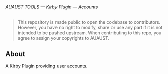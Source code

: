 ###### AUAUST TOOLS — Kirby Plugin — Accounts

> This repository is made public to open the codebase to contributors. However, you have no right to modify, share or use any part if it is not intended to be pushed upstream.
> When contributing to this repo, you agree to assign your copyrights to AUAUST.

## About

A Kirby Plugin providing user accounts.

